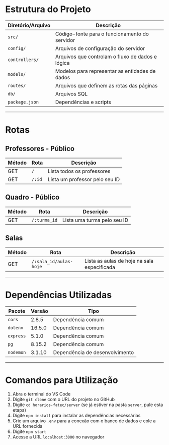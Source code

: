 # Estrutura do Projeto

| Diretório/Arquivo | Descrição                                           |
|-------------------|-----------------------------------------------------|
| `src/`            | Código-fonte para o funcionamento do servidor       |
| `config/`         | Arquivos de configuração do servidor                |
| `controllers/`    | Arquivos que controlam o fluxo de dados e lógica    |
| `models/`         | Modelos para representar as entidades de dados      |
| `routes/`         | Arquivos que definem as rotas das páginas           |
| `db/`             | Arquivos SQL                                        |
| `package.json`    | Dependências e scripts                              |

---

# Rotas

## Professores - Público

| Método | Rota       | Descrição                          |
|--------|------------|------------------------------------|
| GET    | `/`        | Lista todos os professores         |
| GET    | `/:id`     | Lista um professor pelo seu ID     |

## Quadro - Público

| Método | Rota               | Descrição                         |
|--------|--------------------|-----------------------------------|
| GET    | `/:turma_id`       | Lista uma turma pelo seu ID       |

## Salas

| Método | Rota                             | Descrição                                |
|--------|----------------------------------|------------------------------------------|
| GET    | `/:sala_id/aulas-hoje`           | Lista as aulas de hoje na sala especificada |

---

# Dependências Utilizadas

| Pacote     | Versão   | Tipo                 |
|------------|----------|----------------------|
| `cors`     | 2.8.5    | Dependência comum    |
| `dotenv`   | 16.5.0   | Dependência comum    |
| `express`  | 5.1.0    | Dependência comum    |
| `pg`       | 8.15.2   | Dependência comum    |
| `nodemon`  | 3.1.10   | Dependência de desenvolvimento |

---

# Comandos para Utilização

1. Abra o terminal do VS Code  
2. Digite `git clone` com o URL do projeto no GitHub  
3. Digite `cd horarios-fatec/server` (se já estiver na pasta `server`, pule esta etapa)  
4. Digite `npm install` para instalar as dependências necessárias  
5. Crie um arquivo `.env` para a conexão com o banco de dados e cole a URL fornecida  
6. Digite `npm start`  
7. Acesse a URL `localhost:3000` no navegador  

